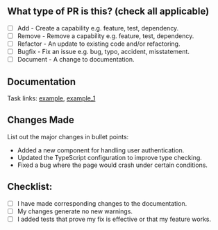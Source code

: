 ## What type of PR is this? (check all applicable)

- [ ] Add - Create a capability e.g. feature, test, dependency.
- [ ] Remove - Remove a capability e.g. feature, test, dependency.
- [ ] Refactor - An update to existing code and/or refactoring.
- [ ] Bugfix - Fix an issue e.g. bug, typo, accident, misstatement.
- [ ] Document - A change to documentation.

## Documentation

Task links: [example](https://github.com/users/IlyaKhokhanov/projects/1?pane=issue&itemId=75850505), [example_1](https://github.com/IlyaKhokhanov/graphiql-app/issues/5)

## Changes Made

List out the major changes in bullet points:

- Added a new component for handling user authentication.
- Updated the TypeScript configuration to improve type checking.
- Fixed a bug where the page would crash under certain conditions.

## Checklist:

- [ ] I have made corresponding changes to the documentation.
- [ ] My changes generate no new warnings.
- [ ] I added tests that prove my fix is effective or that my feature works.

